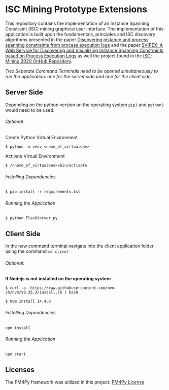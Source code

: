 # ISC Mining Prototype Extensions

This repository contains the implementation of an Instance Spanning Constraint (ISC) mining graphical user interface. The implementation of this application is built upon the fundamentals, principles and ISC discovery algorithms presented in the paper [Discovering instance and process spanning constraints from process execution logs](https://www.sciencedirect.com/science/article/pii/S0306437919305368) and the paper [SVIPEX: A Web Service for Discovering and Visualizing Instance Spanning Constraints based on Process Execution Logs](http://ceur-ws.org/Vol-2673/paperDR11.pdf) as well the project found in the [ISC-Mining 2020 GitHub Repository](https://github.com/WinterKaro/iscmining-infsys20).


*Two Seperate Command Terminals need to be opened simultaneously to run the application: one for the server side and one for the client side*
## Server Side
Depending on the python version on the operating system `pip3` and `python3` would need to be used.
###### Optional

Create Python Virtual Environment

`$ python -m venv <name_of_virtualenv>`

Activate Virtual Environment

`$ /<name_of_virtualenv>/bin/activate`

###### Installing Dependencies
`$ pip install -r requirements.txt`

###### Running the Application
`$ python FlaskServer.py`


## Client Side
In the new command terminal navigate into the client application folder using the command `cd client`
###### Optional: 

**If Nodejs is not installed on the operating system**

`$ curl -o- https://raw.githubusercontent.com/nvm-sh/nvm/v0.35.3/install.sh | bash`

`$ nvm install 14.4.0`

###### Installing Dependencies
`npm install`
###### Running the Application
`npm start`
## Licenses
The PM4Py framework was utilized in this project. [PM4Py License](https://github.com/pm4py/pm4py-core/blob/release/LICENSE)
